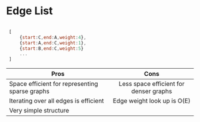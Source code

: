 # Edge List
```js

 [
     {start:C,end:A,weight:4},
     {start:A,end:C,weight:1},
     {start:B,end:C,weight:5}
     ...
 ]


```

| Pros                                           |                    Cons                    |
|------------------------------------------------|:------------------------------------------:|
| Space efficient for  representing sparse graphs |            Less space efficient for denser graphs           |
| Iterating over all edges is efficient                  | Edge weight look up is O(E) |
| Very simple structure              |  